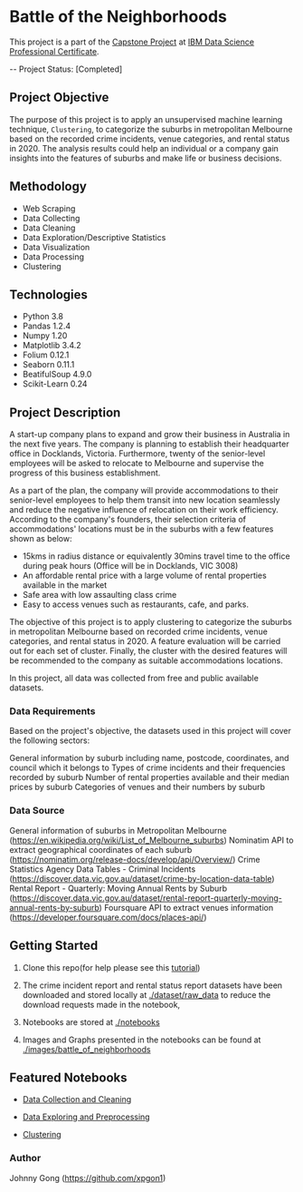 # Battle of the Neighborhoods
This project is a part of the [Capstone Project](https://www.coursera.org/learn/applied-data-science-capstone?specialization=ibm-data-science) at [IBM Data Science Professional Certificate](https://www.coursera.org/professional-certificates/ibm-data-science?). 

-- Project Status: [Completed]

## Project Objective

The purpose of this project is to apply an unsupervised machine learning technique, `Clustering`, to categorize the suburbs in metropolitan Melbourne based on the recorded crime incidents, venue categories, and rental status in 2020. The analysis results could help an individual or a company gain insights into the features of suburbs and make life or business decisions.

## Methodology

- Web Scraping
- Data Collecting
- Data Cleaning
- Data Exploration/Descriptive Statistics
- Data Visualization
- Data Processing
- Clustering

## Technologies

- Python 3.8
- Pandas 1.2.4
- Numpy 1.20
- Matplotlib 3.4.2
- Folium 0.12.1
- Seaborn 0.11.1
- BeatifulSoup 4.9.0
- Scikit-Learn 0.24

## Project Description

A start-up company plans to expand and grow their business in Australia in the next five years. The company is planning to establish their headquarter office in Docklands, Victoria. Furthermore, twenty of the senior-level employees will be asked to relocate to Melbourne and supervise the progress of this business establishment.

As a part of the plan, the company will provide accommodations to their senior-level employees to help them transit into new location seamlessly and reduce the negative influence of relocation on their work efficiency. According to the company's founders, their selection criteria of accommodations' locations must be in the suburbs with a few features shown as below:

- 15kms in radius distance or equivalently 30mins travel time to the office during peak hours (Office will be in Docklands, VIC 3008)
- An affordable rental price with a large volume of rental properties available in the market
- Safe area with low assaulting class crime
- Easy to access venues such as restaurants, cafe, and parks.

The objective of this project is to apply clustering to categorize the suburbs in metropolitan Melbourne based on recorded crime incidents, venue categories, and rental status in 2020. A feature evaluation will be carried out for each set of cluster. Finally, the cluster with the desired features will be recommended to the company as suitable accommodations locations.

In this project, all data was collected from free and public available datasets.

### Data Requirements

Based on the project's objective, the datasets used in this project will cover the following sectors:

General information by suburb including name, postcode, coordinates, and council which it belongs to
Types of crime incidents and their frequencies recorded by suburb
Number of rental properties available and their median prices by suburb
Categories of venues and their numbers by suburb

### Data Source

General information of suburbs in Metropolitan Melbourne (https://en.wikipedia.org/wiki/List_of_Melbourne_suburbs)
Nominatim API to extract geographical coordinates of each suburb (https://nominatim.org/release-docs/develop/api/Overview/)
Crime Statistics Agency Data Tables - Criminal Incidents (https://discover.data.vic.gov.au/dataset/crime-by-location-data-table)
Rental Report - Quarterly: Moving Annual Rents by Suburb (https://discover.data.vic.gov.au/dataset/rental-report-quarterly-moving-annual-rents-by-suburb)
Foursquare API to extract venues information (https://developer.foursquare.com/docs/places-api/)


## Getting Started

1. Clone this repo(for help please see this [tutorial](https://help.github.com/articles/cloning-a-repository/))

2. The crime incident report and rental status report datasets have been downloaded and stored locally at [./dataset/raw_data](https://github.com/xpgon1/Battle_of_the_Neighborhoods/tree/main/datasets/raw_data) to reduce the download requests made in the notebook, 

3. Notebooks are stored at [./notebooks]()

4. Images and Graphs presented in the notebooks can be found at [./images/battle_of_neighborhoods](https://github.com/xpgon1/Battle_of_the_Neighborhoods/tree/main/images/battle_of_neighborhoods)

## Featured Notebooks
- [Data Collection and Cleaning](https://github.com/xpgon1/Battle_of_the_Neighborhoods/blob/main/Data_collection_and_cleaning.ipynb)

- [Data Exploring and Preprocessing](https://github.com/xpgon1/Battle_of_the_Neighborhoods/blob/main/Data_exploring_and_preprocessing.ipynb)

- [Clustering](https://github.com/xpgon1/Battle_of_the_Neighborhoods/blob/main/Clustering.ipynb)

### Author
Johnny Gong (https://github.com/xpgon1)
